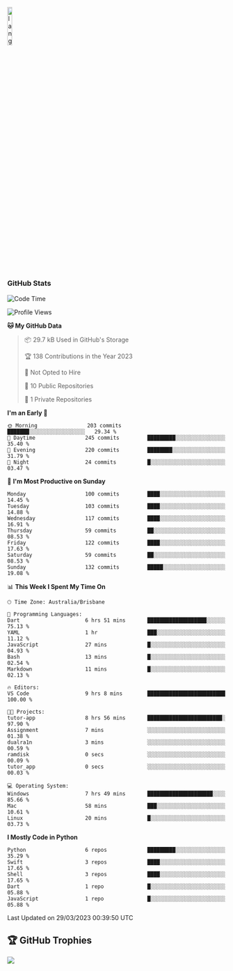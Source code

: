 <p align="left"><img width=15%" src="https://github.com/alansmathew/alansmathew/raw/master/lang.gif" alt="lang image here" /></p>

# <h3 align="left">GitHub Stats</h3>

<!--START_SECTION:waka-->
![Code Time](http://img.shields.io/badge/Code%20Time-184%20hrs%2055%20mins-blue)

![Profile Views](http://img.shields.io/badge/Profile%20Views-4-blue)

**🐱 My GitHub Data** 

> 📦 29.7 kB Used in GitHub's Storage 
 > 
> 🏆 138 Contributions in the Year 2023
 > 
> 🚫 Not Opted to Hire
 > 
> 📜 10 Public Repositories 
 > 
> 🔑 1 Private Repositories 
 > 
**I'm an Early 🐤** 

```text
🌞 Morning                203 commits         ███████░░░░░░░░░░░░░░░░░░   29.34 % 
🌆 Daytime                245 commits         █████████░░░░░░░░░░░░░░░░   35.40 % 
🌃 Evening                220 commits         ████████░░░░░░░░░░░░░░░░░   31.79 % 
🌙 Night                  24 commits          █░░░░░░░░░░░░░░░░░░░░░░░░   03.47 % 
```
📅 **I'm Most Productive on Sunday** 

```text
Monday                   100 commits         ████░░░░░░░░░░░░░░░░░░░░░   14.45 % 
Tuesday                  103 commits         ████░░░░░░░░░░░░░░░░░░░░░   14.88 % 
Wednesday                117 commits         ████░░░░░░░░░░░░░░░░░░░░░   16.91 % 
Thursday                 59 commits          ██░░░░░░░░░░░░░░░░░░░░░░░   08.53 % 
Friday                   122 commits         ████░░░░░░░░░░░░░░░░░░░░░   17.63 % 
Saturday                 59 commits          ██░░░░░░░░░░░░░░░░░░░░░░░   08.53 % 
Sunday                   132 commits         █████░░░░░░░░░░░░░░░░░░░░   19.08 % 
```


📊 **This Week I Spent My Time On** 

```text
🕑︎ Time Zone: Australia/Brisbane

💬 Programming Languages: 
Dart                     6 hrs 51 mins       ███████████████████░░░░░░   75.13 % 
YAML                     1 hr                ███░░░░░░░░░░░░░░░░░░░░░░   11.12 % 
JavaScript               27 mins             █░░░░░░░░░░░░░░░░░░░░░░░░   04.93 % 
Bash                     13 mins             █░░░░░░░░░░░░░░░░░░░░░░░░   02.54 % 
Markdown                 11 mins             █░░░░░░░░░░░░░░░░░░░░░░░░   02.13 % 

🔥 Editors: 
VS Code                  9 hrs 8 mins        █████████████████████████   100.00 % 

🐱‍💻 Projects: 
tutor-app                8 hrs 56 mins       ████████████████████████░   97.90 % 
Assignment               7 mins              ░░░░░░░░░░░░░░░░░░░░░░░░░   01.38 % 
dualra1n                 3 mins              ░░░░░░░░░░░░░░░░░░░░░░░░░   00.59 % 
ramdisk                  0 secs              ░░░░░░░░░░░░░░░░░░░░░░░░░   00.09 % 
tutor_app                0 secs              ░░░░░░░░░░░░░░░░░░░░░░░░░   00.03 % 

💻 Operating System: 
Windows                  7 hrs 49 mins       █████████████████████░░░░   85.66 % 
Mac                      58 mins             ███░░░░░░░░░░░░░░░░░░░░░░   10.61 % 
Linux                    20 mins             █░░░░░░░░░░░░░░░░░░░░░░░░   03.73 % 
```

**I Mostly Code in Python** 

```text
Python                   6 repos             █████████░░░░░░░░░░░░░░░░   35.29 % 
Swift                    3 repos             ████░░░░░░░░░░░░░░░░░░░░░   17.65 % 
Shell                    3 repos             ████░░░░░░░░░░░░░░░░░░░░░   17.65 % 
Dart                     1 repo              █░░░░░░░░░░░░░░░░░░░░░░░░   05.88 % 
JavaScript               1 repo              █░░░░░░░░░░░░░░░░░░░░░░░░   05.88 % 
```




 Last Updated on 29/03/2023 00:39:50 UTC
<!--END_SECTION:waka-->

## 🏆 GitHub Trophies

![](https://github-profile-trophy.vercel.app/?username=samh06&theme=discord&no-frame=true&no-bg=false&margin-w=4)
